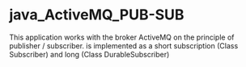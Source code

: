 # java_ActiveMQ_PUB-SUB
This application works with the broker ActiveMQ on the principle of publisher / subscriber. 
is implemented as a short subscription (Class Subscriber) and long (Class DurableSubscriber)
